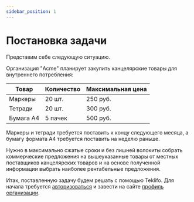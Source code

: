 ```yaml
---
sidebar_position: 1
---
```


# Постановка задачи

Представим себе следующую ситуацию.

Организация "Acme" планирует закупить канцелярские товары для внутреннего потребления:

| Товар     | Количество | Максимальная цена |
| --------- | ---------- | ----------------- |
| Маркеры   | 20 шт.     | 250 руб.          |
| Тетради   | 20 шт.     | 300 руб.          |
| Бумага А4 | 5 пачек    | 500 руб.          |

Маркеры и тетради требуется поставить к концу следующего месяца, а бумагу формата А4 требуется поставить на неделю раньше.

Нужно в максимально сжатые сроки и без лишней волокиты собрать коммерческие предложения на вышеуказанные товары от местных поставщиков канцелярских товаров и на основе полученной информации выбрать наиболее рентабельные предложения.

Итак, поставленную задачу будем решать с помощью Teklifo. Для начала требуется [авторизоваться](./authentication) и завести на сайте [профиль организации](./company).
